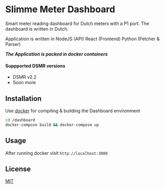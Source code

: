 
# Slimme Meter Dashboard

Smart meter reading dashboard for Dutch meters with a P1 port.
The dashboard is written in Dutch.

Application is written in NodeJS (API) React (Frontend) Python (Fetcher & Parser)

***The Application is packed in docker containers***

#### Suppported DSMR versions

- DSMR v2.2
- Soon more

## Installation

Use [docker](https://www.docker.com/) for compiling & building the Dashboard environment

```bash
cd /dashboard
docker-compose build && docker-compose up
```

## Usage
After running docker visit ```http://localhost:3000```


## License
[MIT](https://choosealicense.com/licenses/mit/)
